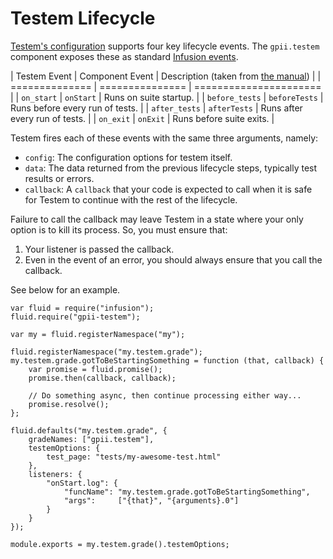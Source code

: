 # Testem Lifecycle

[Testem's configuration](https://github.com/testem/testem/blob/master/docs/config_file.md) supports four key lifecycle
events.  The `gpii.testem` component exposes these as standard [Infusion events](http://docs.fluidproject.org/infusion/development/InfusionEventSystem.html).

| Testem Event   | Component Event | Description (taken from [the manual](https://github.com/testem/testem/blob/master/docs/config_file.md)) |
| ============== | =============== | ====================== |
| `on_start`     | `onStart`       | Runs on suite startup. |
| `before_tests` | `beforeTests`   | Runs before every run of tests. |
| `after_tests`  | `afterTests`    | Runs after every run of tests. |
| `on_exit`      | `onExit`        | Runs before suite exits. |

Testem fires each of these events with the same three arguments, namely:

* `config`: The configuration options for testem itself.
* `data`: The data returned from the previous lifecycle steps, typically test results or errors.
* `callback`: A `callback` that your code is expected to call when it is safe for Testem to continue
with the rest of the lifecycle.

Failure to call the callback may leave Testem in a state where your only option is to kill its process.  So, you must
ensure that:

1. Your listener is passed the callback.
2. Even in the event of an error, you should always ensure that you call the callback.

See below for an example.

```
var fluid = require("infusion");
fluid.require("gpii-testem");

var my = fluid.registerNamespace("my");

fluid.registerNamespace("my.testem.grade");
my.testem.grade.gotToBeStartingSomething = function (that, callback) {
    var promise = fluid.promise();
    promise.then(callback, callback);

    // Do something async, then continue processing either way...
    promise.resolve();
};

fluid.defaults("my.testem.grade", {
    gradeNames: ["gpii.testem"],
    testemOptions: {
        test_page: "tests/my-awesome-test.html"
    },
    listeners: {
        "onStart.log": {
            "funcName": "my.testem.grade.gotToBeStartingSomething",
            "args":     ["{that}", "{arguments}.0"]
        }
    }
});

module.exports = my.testem.grade().testemOptions;

```